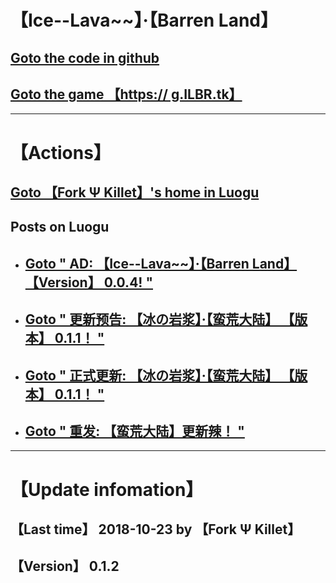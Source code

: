 # 【Ice--Lava\~\~】·【Barren Land】
## [Goto the code in github](https://github.com/ForkFG/ForkFG.github.io/blob/master/index.html)  
## [Goto the game 【https:// g.ILBR.tk】](https://g.ILBR.tk)  

---

# 【Actions】
## [Goto 【Fork Ψ Killet】's home in Luogu](https://www.luogu.org/space/show?uid=125210)
## Posts on Luogu 
- ## [Goto " AD: 【Ice--Lava\~\~】·【Barren Land】 【Version】 0.0.4! "](https://www.luogu.org/discuss/show/74660)
- ## [Goto " 更新预告: 【冰の岩浆】·【蛮荒大陆】 【版本】 0.1.1！ "](https://www.luogu.org/discuss/show/75313)
- ## [Goto " 正式更新: 【冰の岩浆】·【蛮荒大陆】 【版本】 0.1.1！ "](https://www.luogu.org/discuss/show/75562)
- ## [Goto " 重发: 【蛮荒大陆】更新辣！ "](https://www.luogu.org/discuss/show/75569)

---

# 【Update infomation】
## 【Last time】 2018-10-23 by 【Fork Ψ Killet】 
## 【Version】 0.1.2
